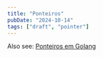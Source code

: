 ```yaml
---
title: "Ponteiros"
pubDate: "2024-10-14"
tags: ["draft", "pointer"]
---
```


Also see: [Ponteiros em Golang](/notes/golang#pointers)